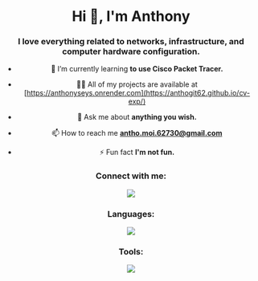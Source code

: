 <h1 align="center">Hi 👋, I'm Anthony</h1>
<h3 align="center">I love everything related to networks, infrastructure, and computer hardware configuration.</h3>
<center>

  - 🌱 I’m currently learning **to use Cisco Packet Tracer.**

  - 👨‍💻 All of my projects are available at [https://anthonyseys.onrender.com](https://anthogit62.github.io/cv-exp/)

  - 💬 Ask me about **anything you wish.**

  - 📫 How to reach me **antho.moi.62730@gmail.com**

  - ⚡ Fun fact **I'm not fun.**

</center>

<h3 align="center">Connect with me:</h3>
<p align="center">
  <a href="https://skillicons.dev">
    <img src="https://skillicons.dev/icons?i=linkedin,discord,gmail" />
  </a>
</p>

<h3 align="center">Languages:</h3>
<p align="center">
  <a href="https://skillicons.dev">
    <img src="https://skillicons.dev/icons?i=arduino,c,bash,html,css,php,postgres" />
  </a>
</p>

<h3 align="center">Tools:</h3>
<p align="center">
  <a href="https://skillicons.dev">
    <img src="https://skillicons.dev/icons?i=windows,linux,docker,github,notion,postman,vscode,wordpress" />
  </a>
</p>

